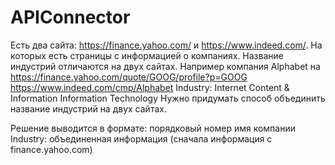 # APIConnector

Есть два сайта: https://finance.yahoo.com/ и https://www.indeed.com/. На которых есть страницы с информацией о компаниях.
Название индустрий отличаются на двух сайтах. Например компания Alphabet на https://finance.yahoo.com/quote/GOOG/profile?p=GOOG 
https://www.indeed.com/cmp/Alphabet Industry: Internet Content & Information Information Technology 
Нужно придумать способ объединить название индустрий на двух сайтах. 

Решение выводится в формате: порядковый номер  имя компании Industry: объединенная информация (сначала информация с finance.yahoo.com)
